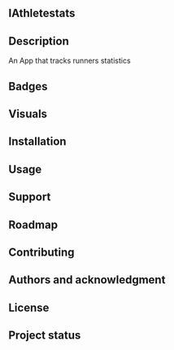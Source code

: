 ## IAthletestats

## Description
An App that tracks runners statistics

## Badges

## Visuals

## Installation

## Usage

## Support

## Roadmap

## Contributing

## Authors and acknowledgment

## License

## Project status

